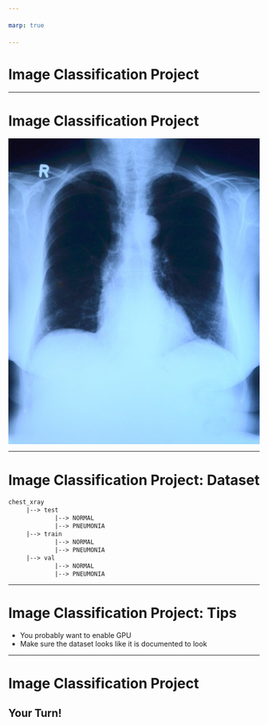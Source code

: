```yaml
---

marp: true

---
```


<style>
img[alt~="center"] {
  display: block;
  margin: 0 auto;
}
</style>

# Image Classification Project

<!--
We are nearing the end of the classification track. We've learned quite a bit. Over the last few labs we've created binary and multiclass classifers. We've used scikit-learn and TensorFlow to create various models that we have evaluated and tuned.

In this final project you'll get to show off what you've learned in one large project.
-->

---

# Image Classification Project

![center](res/x-ray.jpg)

<!--
In the lab we'll download a dataset from Kaggle. The dataset contains images of x-rays of patient lungs. Some of the images are classified as having pneumonia while others are classified as normal.
-->

---

# Image Classification Project: Dataset

```text
chest_xray
     |--> test
             |--> NORMAL
             |--> PNEUMONIA
     |--> train
             |--> NORMAL
             |--> PNEUMONIA
     |--> val
             |--> NORMAL
             |--> PNEUMONIA

```

<!--
The images in the dataset are already divided into test, train, and validation sets. The training set is, of course, used for training your model. The testing dataset should be used to adjust model hyperparameters, shape, etc. Once you have found a model that tests well, check it against the validation dataset as one final test for the ability for your model to generalize.
-->

---

# Image Classification Project: Tips

* You probably want to enable GPU
* Make sure the dataset looks like it is documented to look

<!--
First tip: enable GPU. This dataset tends to train significantly faster if you enable GPU in runtime.

Also, perform EDA on your dataset. The data has some duplication and some undocumented folders at one time. They might still be around.
-->

---

# Image Classification Project

## Your Turn!

<!--
And with that, it is your turn to work on the lab.
-->